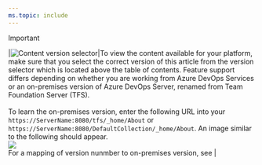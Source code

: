 ```yaml
---
ms.topic: include
---
```



> [!IMPORTANT]  
> |![Content version selector](/azure/devops/_shared/_img/version-selector.png)|To view the content available for your platform, make sure that you select the correct version of this article from the version selector which is located above the table of contents. Feature support differs depending on whether you are working from Azure DevOps Services or an on-premises version of Azure DevOps Server, renamed from Team Foundation Server (TFS). <br/><br/>To learn the on-premises version, enter the following URL into your `https://ServerName:8080/tfs/_home/About` or `https://ServerName:8080/DefaultCollection/_home/About`. An image similar to the following should appear.<br/> ![](/azure/devops/_img/version-azure-devops-2019.png)<br/>For a mapping of version nunmber to on-premises version, see [](/azure/devops/user-guide/provide-feedback#what-platformversion-am-i-using) |
